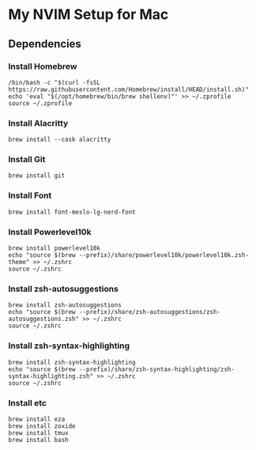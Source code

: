 # My NVIM Setup for Mac

## Dependencies

### Install Homebrew

```
/bin/bash -c "$(curl -fsSL https://raw.githubusercontent.com/Homebrew/install/HEAD/install.sh)"
echo 'eval "$(/opt/homebrew/bin/brew shellenv)"' >> ~/.zprofile
source ~/.zprofile
```

### Install Alacritty

```
brew install --cask alacritty
```

### Install Git

```
brew install git
```

### Install Font

```
brew install font-meslo-lg-nerd-font
```

### Install Powerlevel10k

```
brew install powerlevel10k
echo "source $(brew --prefix)/share/powerlevel10k/powerlevel10k.zsh-theme" >> ~/.zshrc
source ~/.zshrc
```

### Install zsh-autosuggestions

```
brew install zsh-autosuggestions
echo "source $(brew --prefix)/share/zsh-autosuggestions/zsh-autosuggestions.zsh" >> ~/.zshrc
source ~/.zshrc
```

### Install zsh-syntax-highlighting

```
brew install zsh-syntax-highlighting
echo "source $(brew --prefix)/share/zsh-syntax-highlighting/zsh-syntax-highlighting.zsh" >> ~/.zshrc
source ~/.zshrc
```

### Install etc

```
brew install eza
brew install zoxide
brew install tmux
brew install bash
```
